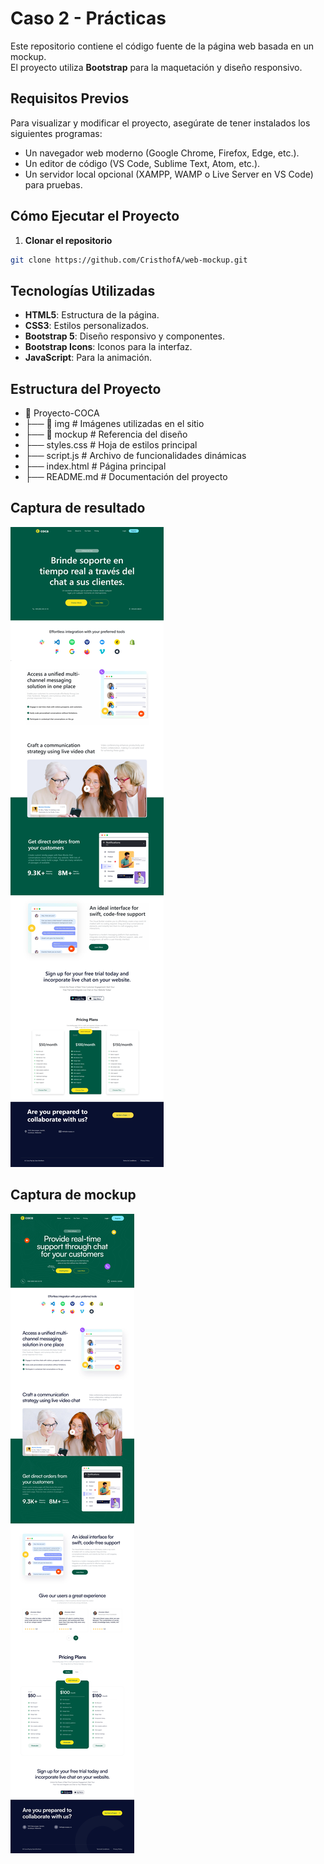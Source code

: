 
# Caso 2 - Prácticas  

Este repositorio contiene el código fuente de la página web basada en un mockup.  
El proyecto utiliza **Bootstrap** para la maquetación y diseño responsivo.  
## Requisitos Previos
Para visualizar y modificar el proyecto, asegúrate de tener instalados los siguientes programas:
- Un navegador web moderno (Google Chrome, Firefox, Edge, etc.).
- Un editor de código (VS Code, Sublime Text, Atom, etc.).
- Un servidor local opcional (XAMPP, WAMP o Live Server en VS Code) para pruebas.
##  Cómo Ejecutar el Proyecto
  1. **Clonar el repositorio**  
   ```bash
   git clone https://github.com/CristhofA/web-mockup.git
   ```

## Tecnologías Utilizadas  
- **HTML5**: Estructura de la página.  
- **CSS3**: Estilos personalizados.  
- **Bootstrap 5**: Diseño responsivo y componentes.  
- **Bootstrap Icons**: Iconos para la interfaz.  
- **JavaScript**: Para la animación.  
## Estructura del Proyecto  

- 📂 Proyecto-COCA
- ├── 📂 img              # Imágenes utilizadas en el sitio
- ├── 📂 mockup           # Referencia del diseño
- ├── styles.css          # Hoja de estilos principal
- ├── script.js           # Archivo de funcionalidades dinámicas
- ├── index.html          # Página principal
- ├── README.md           # Documentación del proyecto

## Captura de resultado  
![Mockup](mockup/recreacion.png)  

## Captura de mockup  
![Mockup](mockup/2.webp)  

